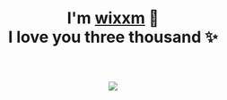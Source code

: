 <p>
  <h1 align="center">
    <b>I'm <a href="https://t.me/WkjxT">wixxm</a> 👋</b>



<div align="center">
    <b>I love you three thousand</a> ✨</b>
  </a>
</div>




</p>
  <br />
   <small><img src="https://v1.jinrishici.com/all.svg?font-size=24&spacing=6"></small>
   <br />
   <br />
 </div>
 <br />

